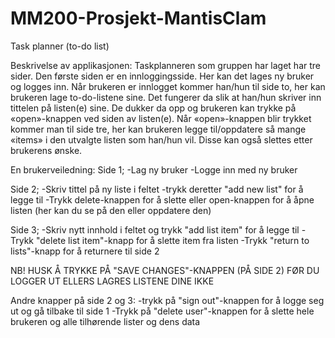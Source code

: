 # MM200-Prosjekt-MantisClam
Task planner (to-do list)

Beskrivelse av applikasjonen:
Taskplanneren som gruppen har laget har tre sider. Den første siden er en innloggingsside. Her kan det lages ny bruker og logges
inn. Når brukeren er innlogget kommer han/hun til side to, her kan brukeren lage to-do-listene sine. Det fungerer da slik at han/hun
skriver inn tittelen på listen(e) sine. De dukker da opp og brukeren kan trykke på «open»-knappen ved siden av listen(e). Når «open»-knappen 
blir trykket kommer man til side tre, her kan brukeren legge til/oppdatere så mange «items» i den utvalgte listen som
han/hun vil. Disse kan også slettes etter brukerens ønske.

En brukerveiledning: 
Side 1;
-Lag ny bruker
-Logge inn med ny bruker

Side 2;
-Skriv tittel på ny liste i feltet
-trykk deretter "add new list" for å legge til
-Trykk delete-knappen for å slette eller open-knappen for å åpne listen (her kan du se på den eller oppdatere den)

Side 3;
-Skriv nytt innhold i feltet og trykk "add list item" for å legge til
-Trykk "delete list item"-knapp for å slette item fra listen
-Trykk "return to lists"-knapp for å returnere til side 2

NB! HUSK Å TRYKKE PÅ "SAVE CHANGES"-KNAPPEN (PÅ SIDE 2) FØR DU LOGGER UT ELLERS LAGRES LISTENE DINE IKKE


Andre knapper på side 2 og 3:
-trykk på "sign out"-knappen for å logge seg ut og gå tilbake til side 1
-Trykk på "delete user"-knappen for å slette hele brukeren og alle tilhørende lister og dens data
